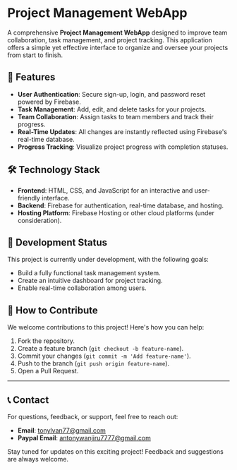 # Project Management WebApp

A comprehensive **Project Management WebApp** designed to improve team collaboration, task management, and project tracking. This application offers a simple yet effective interface to organize and oversee your projects from start to finish.

## 🌟 Features
- **User Authentication**: Secure sign-up, login, and password reset powered by Firebase.
- **Task Management**: Add, edit, and delete tasks for your projects.
- **Team Collaboration**: Assign tasks to team members and track their progress.
- **Real-Time Updates**: All changes are instantly reflected using Firebase's real-time database.
- **Progress Tracking**: Visualize project progress with completion statuses.

## 🛠️ Technology Stack
- **Frontend**: HTML, CSS, and JavaScript for an interactive and user-friendly interface.
- **Backend**: Firebase for authentication, real-time database, and hosting.
- **Hosting Platform**: Firebase Hosting or other cloud platforms (under consideration).

## 🚀 Development Status
This project is currently under development, with the following goals:
- Build a fully functional task management system.
- Create an intuitive dashboard for project tracking.
- Enable real-time collaboration among users.

## 🤝 How to Contribute
We welcome contributions to this project! Here's how you can help:
1. Fork the repository.
2. Create a feature branch (`git checkout -b feature-name`).
3. Commit your changes (`git commit -m 'Add feature-name'`).
4. Push to the branch (`git push origin feature-name`).
5. Open a Pull Request.

---
## 📞 Contact
For questions, feedback, or support, feel free to reach out:

- **Email**: [tonylvan77@gmail.com](mailto:tonylvan77@gmail.com)
- **Paypal Email**: [antonywanjiru7777@gmail.com](mailto:antonywanjiru7777@gmail.com)


Stay tuned for updates on this exciting project! Feedback and suggestions are always welcome.

